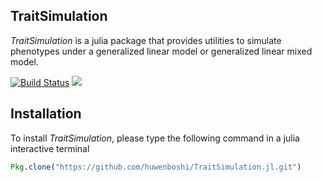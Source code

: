 ## TraitSimulation

*TraitSimulation* is a julia package that provides utilities to simulate
phenotypes under a generalized linear model or generalized linear mixed model.

[![Build Status](https://travis-ci.org/huwenboshi/TraitSimulation.jl.svg?branch=master)](https://travis-ci.org/huwenboshi/TraitSimulation.jl)
[![](https://img.shields.io/badge/docs-latest-blue.svg)](https://huwenboshi.github.io/TraitSimulation.jl)

## Installation

To install *TraitSimulation*, please type the following command in a julia
interactive terminal
```julia
Pkg.clone("https://github.com/huwenboshi/TraitSimulation.jl.git")
```

